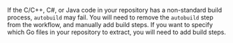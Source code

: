 If the C/C++, C#, or Java code in your repository has a non-standard build process, `autobuild` may fail. You will need to remove the `autobuild` step from the workflow, and manually add build steps. If you want to specify which Go files in your repository to extract, you will need to add build steps.
